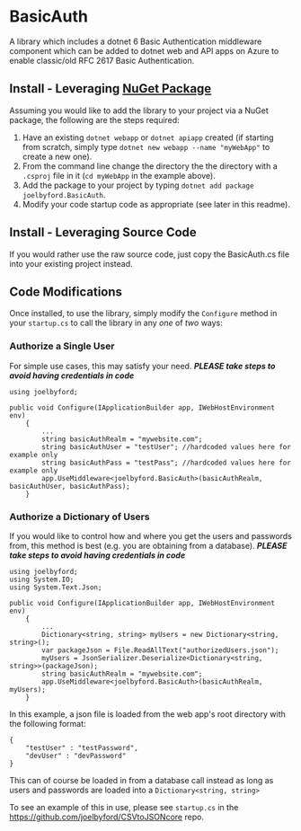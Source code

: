 # BasicAuth
A library which includes a dotnet 6  Basic Authentication middleware component which can be added to dotnet web and API apps on Azure to enable classic/old RFC 2617 Basic Authentication.  

## Install - Leveraging [NuGet Package](https://www.nuget.org/packages/joelbyford.BasicAuth/)
Assuming you would like to add the library to your project via a NuGet package, the following are the steps required:
1. Have an existing `dotnet webapp` or `dotnet apiapp` created (if starting from scratch, simply type `dotnet new webapp --name "myWebApp"` to create a new one).
2. From the command line change the directory the the directory with a `.csproj` file in it (`cd myWebApp` in the example above).
3. Add the package to your project by typing `dotnet add package joelbyford.BasicAuth`.
4. Modify your code startup code as appropriate (see later in this readme).

## Install - Leveraging Source Code
If you would rather use the raw source code, just copy the BasicAuth.cs file into your existing project instead.

## Code Modifications
Once installed, to use the library, simply modify the `Configure` method in your `startup.cs` to call the library in any *one* of *two* ways:

### Authorize a Single User
For simple use cases, this may satisfy your need.  ***PLEASE take steps to avoid having credentials in code***
```
using joelbyford;

public void Configure(IApplicationBuilder app, IWebHostEnvironment env)
    {
        ...
        string basicAuthRealm = "mywebsite.com";
        string basicAuthUser = "testUser"; //hardcoded values here for example only
        string basicAuthPass = "testPass"; //hardcoded values here for example only
        app.UseMiddleware<joelbyford.BasicAuth>(basicAuthRealm, basicAuthUser, basicAuthPass);
    }
```

### Authorize a Dictionary of Users
If you would like to control how and where you get the users and passwords from, this method is best (e.g. you are obtaining from a database). ***PLEASE take steps to avoid having credentials in code***
```
using joelbyford;
using System.IO;
using System.Text.Json;

public void Configure(IApplicationBuilder app, IWebHostEnvironment env)
    {
        ...
        Dictionary<string, string> myUsers = new Dictionary<string, string>();
        var packageJson = File.ReadAllText("authorizedUsers.json");
        myUsers = JsonSerializer.Deserialize<Dictionary<string, string>>(packageJson);
        string basicAuthRealm = "mywebsite.com";
        app.UseMiddleware<joelbyford.BasicAuth>(basicAuthRealm, myUsers);
    }
```
In this example, a json file is loaded from the web app's root directory with the following format:
```
{    
    "testUser" : "testPassword",
    "devUser" : "devPassword"
}
```
This can of course be loaded in from a database call instead as long as users and passwords are loaded into a `Dictionary<string, string>`

To see an example of this in use, please see `startup.cs` in the https://github.com/joelbyford/CSVtoJSONcore repo.
